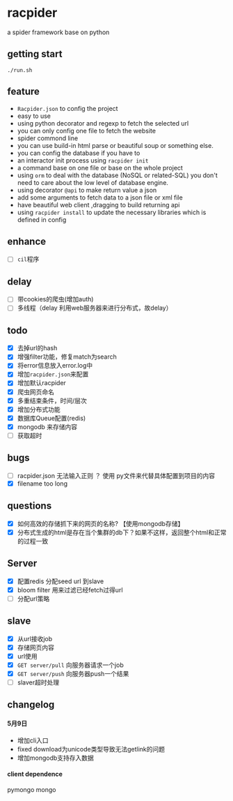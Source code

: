# racpider
a spider framework base on python

## getting start

```shell
./run.sh
```


## feature

* `Racpider.json` to config the project
* easy to use
* using python decorator and regexp to fetch the selected url
* you can only config one file to fetch the website
* spider commond line
* you can use build-in html parse or beautiful soup or something else.
* you can config the database if you have to
* an interactor init process using `racpider init`
* a command base on one file or base on the whole project
* using `orm` to deal with the database (NoSQL or related-SQL) you don't need to 
care about the low level of database engine.
* using decorator `@api` to make return value a json
* add some arguments to fetch data to a json file or xml file
* have beautiful web client ,dragging to build returning api
* using `racpider install` to update the necessary libraries which is defined in config  

## enhance
- [ ] `cil`程序

## delay

- [ ] 带cookies的爬虫(增加auth)
- [ ] 多线程（delay 利用web服务器来进行分布式，故delay）

## todo

- [x] 去掉url的hash
- [x] 增强filter功能，修复match为search
- [x] 将error信息放入error.log中
- [x] 增加`racpider.json`来配置
- [x] 增加默认racpider
- [x] 爬虫网页命名
- [x] 多重结束条件，时间/层次
- [x] 增加分布式功能
- [x] 数据库Queue配置(redis)
- [x] mongodb 来存储内容
- [ ] 获取超时

## bugs
- [ ] racpider.json 无法输入正则 ？ 使用 py文件来代替具体配置到项目的内容
- [x] filename too long 

## questions
- [x] 如何高效的存储抓下来的网页的名称? 【使用mongodb存储】
- [x] 分布式生成的html是存在当个集群的db下？如果不这样，返回整个html和正常的过程一致

## Server
- [x] 配置redis 分配seed url 到slave
- [x] bloom filter 用来过滤已经fetch过得url
- [ ] 分配url策略

## slave
- [x] 从url接收job
- [x] 存储网页内容
- [x] url使用
- [x] `GET server/pull` 向服务器请求一个job
- [x] `GET server/push` 向服务器push一个结果
- [ ] slaver超时处理 

## changelog

#### 5月9日

- 增加cli入口
- fixed download为unicode类型导致无法getlink的问题
- 增加mongodb支持存入数据

#### client dependence

pymongo
mongo

